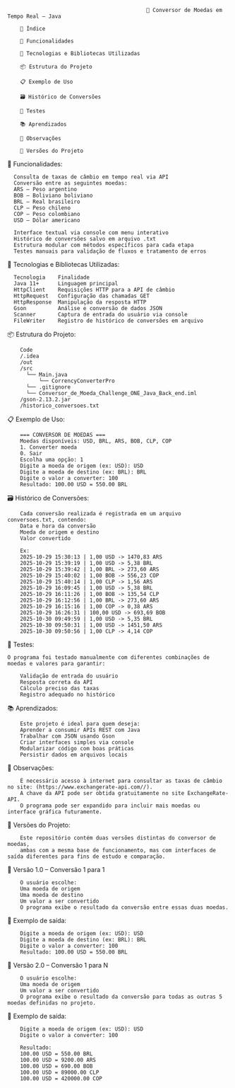                                                 💱 Conversor de Moedas em Tempo Real – Java
                                                
        📑 Índice
        
        🚀 Funcionalidades
        
        🧰 Tecnologias e Bibliotecas Utilizadas
        
        📦 Estrutura do Projeto
        
        📋 Exemplo de Uso
        
        🗃️ Histórico de Conversões
        
        🧪 Testes
        
        📚 Aprendizados
        
        📌 Observações
        
        🧭 Versões do Projeto


🚀 Funcionalidades:

      Consulta de taxas de câmbio em tempo real via API
      Conversão entre as seguintes moedas:
      ARS – Peso argentino
      BOB – Boliviano boliviano
      BRL – Real brasileiro
      CLP – Peso chileno
      COP – Peso colombiano
      USD – Dólar americano
      
      Interface textual via console com menu interativo
      Histórico de conversões salvo em arquivo .txt
      Estrutura modular com métodos específicos para cada etapa
      Testes manuais para validação de fluxos e tratamento de erros

🧰 Tecnologias e Bibliotecas Utilizadas:

      Tecnologia    Finalidade
      Java 11+      Linguagem principal
      HttpClient    Requisições HTTP para a API de câmbio
      HttpRequest   Configuração das chamadas GET
      HttpResponse  Manipulação da resposta HTTP
      Gson          Análise e conversão de dados JSON
      Scanner       Captura de entrada do usuário via console
      FileWriter    Registro de histórico de conversões em arquivo

📦 Estrutura do Projeto:

        Code
        /.idea
        /out
        /src
          └── Main.java
              └── CorrencyConverterPro
          └── .gitignore
          └── Conversor_de_Moeda_Challenge_ONE_Java_Back_end.iml 
        /gson-2.13.2.jar
        /historico_conversoes.txt


📋 Exemplo de Uso:

        === CONVERSOR DE MOEDAS ===
        Moedas disponíveis: USD, BRL, ARS, BOB, CLP, COP
        1. Converter moeda
        0. Sair
        Escolha uma opção: 1
        Digite a moeda de origem (ex: USD): USD
        Digite a moeda de destino (ex: BRL): BRL
        Digite o valor a converter: 100
        Resultado: 100.00 USD = 550.00 BRL

🗃️ Histórico de Conversões:

        Cada conversão realizada é registrada em um arquivo conversoes.txt, contendo:
        Data e hora da conversão
        Moeda de origem e destino
        Valor convertido
        
        Ex:
        2025-10-29 15:30:13 | 1,00 USD -> 1470,83 ARS
        2025-10-29 15:39:19 | 1,00 USD -> 5,38 BRL
        2025-10-29 15:39:42 | 1,00 BRL -> 273,60 ARS
        2025-10-29 15:40:02 | 1,00 BOB -> 556,23 COP
        2025-10-29 15:40:14 | 1,00 CLP -> 1,56 ARS
        2025-10-29 16:09:45 | 1,00 USD -> 5,38 BRL
        2025-10-29 16:11:26 | 1,00 BOB -> 135,54 CLP
        2025-10-29 16:12:56 | 1,00 BRL -> 273,60 ARS
        2025-10-29 16:15:16 | 1,00 COP -> 0,38 ARS
        2025-10-29 16:26:31 | 100,00 USD -> 693,69 BOB
        2025-10-30 09:49:59 | 1,00 USD -> 5,35 BRL
        2025-10-30 09:50:31 | 1,00 USD -> 1451,50 ARS
        2025-10-30 09:50:56 | 1,00 CLP -> 4,14 COP

🧪 Testes:
    
    O programa foi testado manualmente com diferentes combinações de moedas e valores para garantir:
    
        Validação de entrada do usuário
        Resposta correta da API
        Cálculo preciso das taxas
        Registro adequado no histórico

📚 Aprendizados:
    
        Este projeto é ideal para quem deseja:
        Aprender a consumir APIs REST com Java
        Trabalhar com JSON usando Gson
        Criar interfaces simples via console
        Modularizar código com boas práticas
        Persistir dados em arquivos locais

📌 Observações:
    
        É necessário acesso à internet para consultar as taxas de câmbio no site: (https://www.exchangerate-api.com//).
        A chave da API pode ser obtida gratuitamente no site ExchangeRate-API.
        O programa pode ser expandido para incluir mais moedas ou interface gráfica futuramente.

🧭 Versões do Projeto:
    
        Este repositório contém duas versões distintas do conversor de moedas, 
        ambas com a mesma base de funcionamento, mas com interfaces de saída diferentes para fins de estudo e comparação.

🔹 Versão 1.0 – Conversão 1 para 1
    
        O usuário escolhe:
        Uma moeda de origem
        Uma moeda de destino
        Um valor a ser convertido
        O programa exibe o resultado da conversão entre essas duas moedas.

📌 Exemplo de saída:
    
        Digite a moeda de origem (ex: USD): USD
        Digite a moeda de destino (ex: BRL): BRL
        Digite o valor a converter: 100
        Resultado: 100.00 USD = 550.00 BRL

🔸 Versão 2.0 – Conversão 1 para N

        O usuário escolhe:
        Uma moeda de origem
        Um valor a ser convertido
        O programa exibe o resultado da conversão para todas as outras 5 moedas definidas no projeto.

📌 Exemplo de saída:

        Digite a moeda de origem (ex: USD): USD
        Digite o valor a converter: 100
        
        Resultado:
        100.00 USD = 550.00 BRL
        100.00 USD = 9200.00 ARS
        100.00 USD = 690.00 BOB
        100.00 USD = 89000.00 CLP
        100.00 USD = 420000.00 COP
